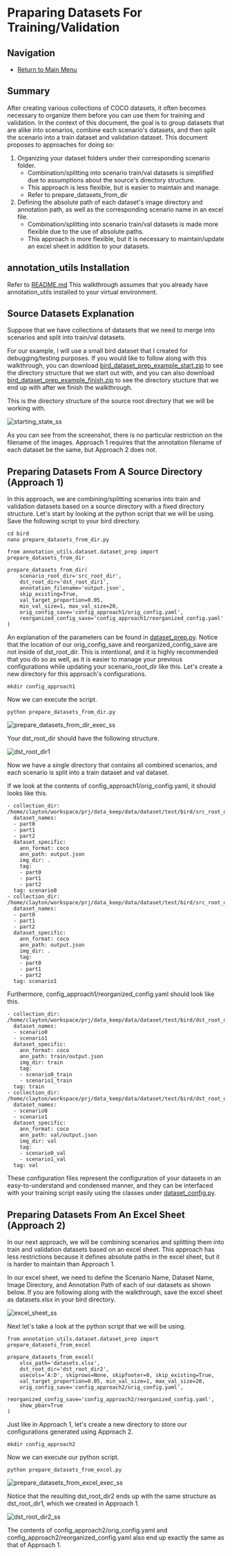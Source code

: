 # Praparing Datasets For Training/Validation
## Navigation
* [Return to Main Menu](../README.md)

## Summary
After creating various collections of COCO datasets, it often becomes necessary to organize them before you can use them for training and validation.
In the context of this document, the goal is to group datasets that are alike into scenarios, combine each scenario's datasets, and then split the scenario into a train dataset and validation dataset.
This document proposes to approaches for doing so:
1. Organizing your dataset folders under their corresponding scenario folder.
    * Combination/splitting into scenario train/val datasets is simplified due to assumptions about the source's directory structure.
    * This approach is less flexible, but is easier to maintain and manage.
    * Refer to prepare_datasets_from_dir
2. Defining the absolute path of each dataset's image directory and annotation path, as well as the corresponding scenario name in an excel file.
    * Combination/splitting into scenario train/val datasets is made more flexible due to the use of absolute paths.
    * This approach is more flexible, but it is necessary to maintain/update an excel sheet in addition to your datasets.

## annotation_utils Installation
Refer to [README.md](../README.md)
This walkthrough assumes that you already have annotation_utils installed to your virtual environment.

## Source Datasets Explanation
Suppose that we have collections of datasets that we need to merge into scenarios and split into train/val datasets.

For our example, I will use a small bird dataset that I created for debugging/testing purposes.
If you would like to follow along with this walkthrough, you can download [bird_dataset_prep_example_start.zip](https://drive.google.com/file/d/1-3bml3EUhT5l14Z9g3TrGjK_DzBV0QBM/view?usp=sharing) to see the directory structure that we start out with, and you can also download [bird_dataset_prep_example_finish.zip](https://drive.google.com/file/d/13ya1xxbxzmdiVz9_ITKOON65ygdcaQhq/view?usp=sharing) to see the directory stucture that we end up with after we finish the walkthrough.

This is the directory structure of the source root directory that we will be working with.

![starting_state_ss](https://i.imgur.com/0WpZYmY.png)

As you can see from the screenshot, there is no particular restriction on the filename of the images.
Approach 1 requires that the annotation filename of each dataset be the same, but Approach 2 does not.

## Preparing Datasets From A Source Directory (Approach 1)
In this approach, we are combining/splitting scenarios into train and validation datasets based on a source directory with a fixed directory structure.
Let's start by looking at the python script that we will be using.
Save the following script to your bird directory.
```bash=
cd bird
nano prepare_datasets_from_dir.py
```

```python=
from annotation_utils.dataset.dataset_prep import prepare_datasets_from_dir

prepare_datasets_from_dir(
    scenario_root_dir='src_root_dir',
    dst_root_dir='dst_root_dir1',
    annotation_filename='output.json',
    skip_existing=True,
    val_target_proportion=0.05,
    min_val_size=1, max_val_size=20,
    orig_config_save='config_approach1/orig_config.yaml',
    reorganized_config_save='config_approach1/reorganized_config.yaml'
)
```

An explanation of the parameters can be found in [dataset_prep.py](../annotation_utils/dataset/dataset_prep.py).
Notice that the location of our orig_config_save and reorganized_config_save are not inside of dst_root_dir. This is intentional, and it is highly recommended that you do so as well, as it is easier to manage your previous configurations while updating your scenario_root_dir like this.
Let's create a new directory for this approach's configurations.
```bash=
mkdir config_approach1
```
Now we can execute the script.
```bash=
python prepare_datasets_from_dir.py
```

![prepare_datasets_from_dir_exec_ss](https://i.imgur.com/W5mSpMO.png)

Your dst_root_dir should have the following structure.

![dst_root_dir1](https://i.imgur.com/LANppZP.png)

Now we have a single directory that contains all combined scenarios, and each scenario is split into a train dataset and val dataset.

If we look at the contents of config_approach1/orig_config.yaml, it should looks like this.
```yaml=
- collection_dir: /home/clayton/workspace/prj/data_keep/data/dataset/test/bird/src_root_dir/scenario0
  dataset_names:
  - part0
  - part1
  - part2
  dataset_specific:
    ann_format: coco
    ann_path: output.json
    img_dir: .
    tag:
    - part0
    - part1
    - part2
  tag: scenario0
- collection_dir: /home/clayton/workspace/prj/data_keep/data/dataset/test/bird/src_root_dir/scenario1
  dataset_names:
  - part0
  - part1
  - part2
  dataset_specific:
    ann_format: coco
    ann_path: output.json
    img_dir: .
    tag:
    - part0
    - part1
    - part2
  tag: scenario1
```
Furthermore, config_approach1/reorganized_config.yaml should look like this.
```yaml=
- collection_dir: /home/clayton/workspace/prj/data_keep/data/dataset/test/bird/dst_root_dir1
  dataset_names:
  - scenario0
  - scenario1
  dataset_specific:
    ann_format: coco
    ann_path: train/output.json
    img_dir: train
    tag:
    - scenario0_train
    - scenario1_train
  tag: train
- collection_dir: /home/clayton/workspace/prj/data_keep/data/dataset/test/bird/dst_root_dir1
  dataset_names:
  - scenario0
  - scenario1
  dataset_specific:
    ann_format: coco
    ann_path: val/output.json
    img_dir: val
    tag:
    - scenario0_val
    - scenario1_val
  tag: val
```
These configuration files represent the configuration of your datasets in an easy-to-understand and condensed manner, and they can be interfaced with your training script easily using the classes under [dataset_config.py](../annotation_utils/dataset/config/dataset_config.py).

## Preparing Datasets From An Excel Sheet (Approach 2)
In our next approach, we will be combining scenarios and splitting them into train and validation datasets based on an excel sheet. This approach has less restrictions because it defines absolute paths in the excel sheet, but it is harder to maintain than Approach 1.

In our excel sheet, we need to define the Scenario Name, Dataset Name, Image Directory, and Annotation Path of each of our datasets as shown below. If you are following along with the walkthrough, save the excel sheet as datasets.xlsx in your bird directory.

![excel_sheet_ss](https://i.imgur.com/SRJAUQ7.png)

Next let's take a look at the python script that we will be using.
```python=
from annotation_utils.dataset.dataset_prep import prepare_datasets_from_excel

prepare_datasets_from_excel(
    xlsx_path='datasets.xlsx',
    dst_root_dir='dst_root_dir2',
    usecols='A:D', skiprows=None, skipfooter=0, skip_existing=True,
    val_target_proportion=0.05, min_val_size=1, max_val_size=20,
    orig_config_save='config_approach2/orig_config.yaml',
    reorganized_config_save='config_approach2/reorganized_config.yaml',
    show_pbar=True
)
```

Just like in Approach 1, let's create a new directory to store our configurations generated using Approach 2.
```bash=
mkdir config_approach2
```
Now we can execute our python script.
```bash=
python prepare_datasets_from_excel.py
```

![prepare_datasets_from_excel_exec_ss](https://i.imgur.com/BKllqBZ.png)

Notice that the resulting dst_root_dir2 ends up with the same structure as dst_root_dir1, which we created in Approach 1.

![dst_root_dir2_ss](https://i.imgur.com/KxreEx8.png)

The contents of config_approach2/orig_config.yaml and config_approach2/reorganized_config.yaml also end up exactly the same as that of Approach 1.